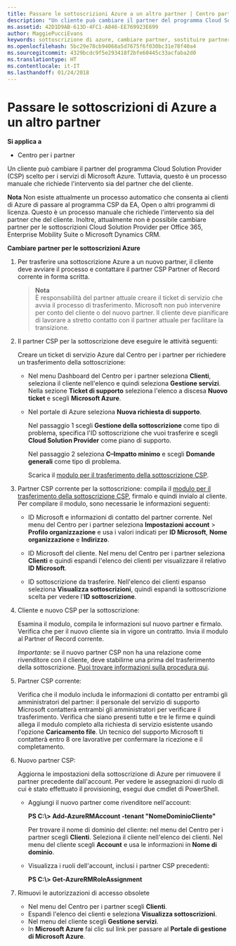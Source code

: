 ```yaml
---
title: Passare le sottoscrizioni Azure a un altro partner | Centro partner
description: "Un cliente può cambiare il partner del programma Cloud Solution Provider (CSP) scelto per i servizi di Microsoft Azure. Tuttavia, questo è un processo manuale che richiede l'intervento sia del partner che del cliente."
ms.assetid: 42D1D9AB-613D-4FC1-A846-EE769923E699
author: MaggiePucciEvans
keywords: sottoscrizione di azure, cambiare partner, sostituire partner, ottenere nuovo partner, partner diverso
ms.openlocfilehash: 5bc29e78cb94068a5d7675f6f030bc31e78f40a4
ms.sourcegitcommit: 4329bcdc9f5e293418f2bfe60445c33acfaba2d0
ms.translationtype: HT
ms.contentlocale: it-IT
ms.lasthandoff: 01/24/2018
---
```

# <a name="switch-azure-subscriptions-to-a-different-partner"></a>Passare le sottoscrizioni di Azure a un altro partner

**Si applica a**

-  Centro per i partner

Un cliente può cambiare il partner del programma Cloud Solution Provider (CSP) scelto per i servizi di Microsoft Azure. Tuttavia, questo è un processo manuale che richiede l'intervento sia del partner che del cliente.

**Nota**  Non esiste attualmente un processo automatico che consenta ai clienti di Azure di passare al programma CSP da EA, Open o altri programmi di licenza. Questo è un processo manuale che richiede l'intervento sia del partner che del cliente. Inoltre, attualmente non è possibile cambiare partner per le sottoscrizioni Cloud Solution Provider per Office 365, Enterprise Mobility Suite o Microsoft Dynamics CRM.


 

**Cambiare partner per le sottoscrizioni Azure**

1.  Per trasferire una sottoscrizione Azure a un nuovo partner, il cliente deve avviare il processo e contattare il partner CSP Partner of Record corrente in forma scritta. 

    >**Nota**<br> È responsabilità del partner attuale creare il ticket di servizio che avvia il processo di trasferimento. Microsoft non può intervenire per conto del cliente o del nuovo partner. Il cliente deve pianificare di lavorare a stretto contatto con il partner attuale per facilitare la transizione.

2.  Il partner CSP per la sottoscrizione deve eseguire le attività seguenti:

    Creare un ticket di servizio Azure dal Centro per i partner per richiedere un trasferimento della sottoscrizione:

    -   Nel menu Dashboard del Centro per i partner seleziona **Clienti**, seleziona il cliente nell'elenco e quindi seleziona **Gestione servizi**. Nella sezione **Ticket di supporto** seleziona l'elenco a discesa **Nuovo ticket** e scegli **Microsoft Azure**.

    -   Nel portale di Azure seleziona **Nuova richiesta di supporto**.

        Nel passaggio 1 scegli **Gestione della sottoscrizione** come tipo di problema, specifica l'ID sottoscrizione che vuoi trasferire e scegli **Cloud Solution Provider** come piano di supporto.

        Nel passaggio 2 seleziona **C–Impatto minimo** e scegli **Domande generali** come tipo di problema.

        Scarica il [modulo per il trasferimento della sottoscrizione CSP](https://assets.windowsphone.com/5222c408-e546-4e01-b72a-2ec7d4c43d57/CSP_Subscription_Transfer_Form_Azure_InvariantCulture_Default.zip).

3.  Partner CSP corrente per la sottoscrizione: compila il [modulo per il trasferimento della sottoscrizione CSP](https://assets.windowsphone.com/5222c408-e546-4e01-b72a-2ec7d4c43d57/CSP_Subscription_Transfer_Form_Azure_InvariantCulture_Default.zip), firmalo e quindi invialo al cliente. Per compilare il modulo, sono necessarie le informazioni seguenti:

    -   ID Microsoft e informazioni di contatto del partner corrente. Nel menu del Centro per i partner seleziona **Impostazioni account** &gt; **Profilo organizzazione** e usa i valori indicati per **ID Microsoft**, **Nome organizzazione** e **Indirizzo**.

    -   ID Microsoft del cliente. Nel menu del Centro per i partner seleziona **Clienti** e quindi espandi l'elenco dei clienti per visualizzare il relativo **ID Microsoft**.

    -   ID sottoscrizione da trasferire. Nell'elenco dei clienti espanso seleziona **Visualizza sottoscrizioni**, quindi espandi la sottoscrizione scelta per vedere l'**ID sottoscrizione**.

4.  Cliente e nuovo CSP per la sottoscrizione:

    Esamina il modulo, compila le informazioni sul nuovo partner e firmalo. Verifica che per il nuovo cliente sia in vigore un contratto. Invia il modulo al Partner of Record corrente.

    *Importante*: se il nuovo partner CSP non ha una relazione come rivenditore con il cliente, deve stabilirne una prima del trasferimento della sottoscrizione. [Puoi trovare informazioni sulla procedura qui](https://int.msdn.microsoft.com/en-us/library/partnercenter/mt750320.aspx).

5.  Partner CSP corrente:

    Verifica che il modulo includa le informazioni di contatto per entrambi gli amministratori del partner: il personale del servizio di supporto Microsoft contatterà entrambi gli amministratori per verificare il trasferimento. Verifica che siano presenti tutte e tre le firme e quindi allega il modulo completo alla richiesta di servizio esistente usando l'opzione **Caricamento file**. Un tecnico del supporto Microsoft ti contatterà entro 8 ore lavorative per confermare la ricezione e il completamento.

6.  Nuovo partner CSP:

    Aggiorna le impostazioni della sottoscrizione di Azure per rimuovere il partner precedente dall'account. Per vedere le assegnazioni di ruolo di cui è stato effettuato il provisioning, esegui due cmdlet di PowerShell.

    -   Aggiungi il nuovo partner come rivenditore nell'account:

        **PS C:\\&gt; Add-AzureRMAccount -tenant "NomeDominioCliente"**

        Per trovare il nome di dominio del cliente: nel menu del Centro per i partner scegli **Clienti**. Seleziona il cliente nell'elenco dei clienti. Nel menu del cliente scegli **Account** e usa le informazioni in **Nome di dominio**.

    -   Visualizza i ruoli dell'account, inclusi i partner CSP precedenti:

        **PS C:\\&gt; Get-AzureRMRoleAssignment**

7. Rimuovi le autorizzazioni di accesso obsolete

    -  Nel menu del Centro per i partner scegli **Clienti**. 
    -  Espandi l'elenco dei clienti e seleziona **Visualizza sottoscrizioni**. 
    -  Nel menu del cliente scegli **Gestione servizi**. 
    -  In **Microsoft Azure** fai clic sul link per passare al **Portale di gestione di Microsoft Azure**.

 

 



